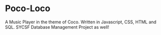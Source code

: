 # Poco-Loco
A Music Player in the theme of Coco. Written in Javascript, CSS, HTML and SQL. SYCSF Database Management Project as well!
